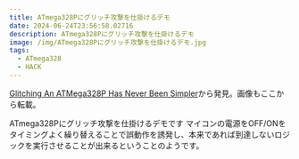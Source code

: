 ```yaml
---
title: ATmega328Pにグリッチ攻撃を仕掛けるデモ
date: 2024-06-24T23:56:58.02716
description: ATmega328Pにグリッチ攻撃を仕掛けるデモ
image: /img/ATmega328Pにグリッチ攻撃を仕掛けるデモ.jpg
tags:
  - ATmega328
  - HACK
---
```

[Glitching An ATMega328P Has Never Been Simpler](https://hackaday.com/2024/06/03/glitching-an-atmega328p-has-never-been-simpler/)から発見。画像もここから転載。

ATmega328Pにグリッチ攻撃を仕掛けるデモです
マイコンの電源をOFF/ONをタイミングよく繰り替えることで誤動作を誘発し、本来であれば到達しないロジックを実行させることが出来るということのようです。



